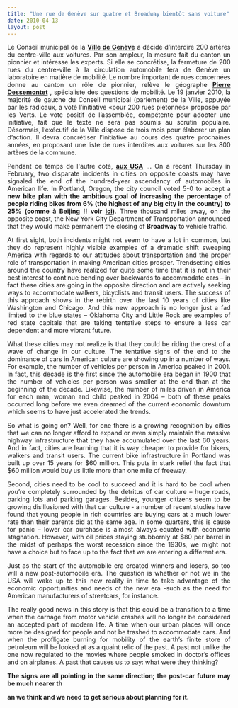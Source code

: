 ```yaml
---
title: "Une rue de Genève sur quatre et Broadway bientôt sans voiture"
date: 2010-04-13
layout: post
---
```


<p style="text-align: justify"><span>Le Conseil municipal de la <strong><a href="http://www.letemps.ch/Page/Uuid/88eb1912-060b-11df-aa65-c3870f357d4b/Fermer_200_rues_aux_automobiles_une_utopie_genevoise" target="_blank">Ville de Genève</a></strong> a décidé d’interdire 200 artères du centre-ville aux voitures. Par son ampleur, la mesure fait du canton un pionnier et intéresse les experts. Si elle se concrétise, la fermeture de 200 rues du centre-ville à la circulation automobile fera de Genève un laboratoire en matière de mobilité. Le nombre important de rues concernées donne au canton un rôle de pionnier, relève le géographe </span><span style="text-decoration: underline"><span><strong><a href="http://personnes.epfl.ch/pierre.dessemontet" target="_blank">Pierre Dessemontet</a></strong></span></span><span> , spécialiste des questions de mobilité. Le 19 janvier 2010, la majorité de gauche du Conseil municipal (parlement) de la Ville, appuyée par les radicaux, a voté l’initiative «pour 200 rues piétonnes» proposée par les Verts. Le vote positif de l’assemblée, compétente pour adopter une initiative, fait que le texte ne sera pas soumis au scrutin populaire. Désormais, l’exécutif de la Ville dispose de trois mois pour élaborer un plan d’action. Il devra concrétiser l’initiative au cours des quatre prochaines années, en proposant une liste de rues interdites aux voitures sur les 800 artères de la commune.</span></p> <p style="text-align: justify"><span>Pendant ce temps de l'autre coté, <strong><a href="http://www.planetizen.com/node/43731" target="_blank">aux USA</a></strong> ... On a recent Thursday in February, two disparate incidents in cities on opposite coasts may have signaled the end of the hundred-year ascendancy of automobiles in American life. In Portland, Oregon, the city council voted 5-0 to accept a <strong>new bike plan with the ambitious goal of increasing the percentage of people riding bikes from 6% (the highest of any big city in the country) to 25% (comme à Beijing !! voir <a href="/2010/02/le-sud-apporte-au-nord-la-suite-.html" target="_blank">ici</a>)</strong>. Three thousand miles away, on the opposite coast, the New York City Department of Transportation announced that they would make permanent the closing of <strong>Broadway</strong> to vehicle traffic.</span></p> <p style="text-align: justify"><span> </span></p>  <!--more-->  <p style="text-align: justify"><span>At first sight, both incidents might not seem to have a lot in common, but they do represent highly visible examples of a dramatic shift sweeping America with regards to our attitudes about transportation and the proper role of transportation in making American cities prosper. Trendsetting cities around the country have realized for quite some time that it is not in their best interest to continue bending over backwards to accommodate cars – in fact these cities are going in the opposite direction and are actively seeking ways to accommodate walkers, bicyclists and transit users. The success of this approach shows in the rebirth over the last 10 years of cities like Washington and Chicago. And this new approach is no longer just a fad limited to the blue states – Oklahoma City and Little Rock are examples of red state capitals that are taking tentative steps to ensure a less car dependent and more vibrant future. </span></p><span> <p style="text-align: justify">What these cities may not realize is that they could be riding the crest of a wave of change in our culture. The tentative signs of the end to the dominance of cars in American culture are showing up in a number of ways. For example, the number of vehicles per person in America peaked in 2001. In fact, this decade is the first since the automobile era began in 1900 that the number of vehicles per person was smaller at the end than at the beginning of the decade. Likewise, the number of miles driven in America for each man, woman and child peaked in 2004 – both of these peaks occurred long before we even dreamed of the current economic downturn which seems to have just accelerated the trends.</p> <p style="text-align: justify">So what is going on? Well, for one there is a growing recognition by cities that we can no longer afford to expand or even simply maintain the massive highway infrastructure that they have accumulated over the last 60 years. And in fact, cities are learning that it is way cheaper to provide for bikers, walkers and transit users. The current bike infrastructure in Portland was built up over 15 years for $60 million. This puts in stark relief the fact that $60 million would buy us little more than one mile of freeway. </p> <p style="text-align: justify">Second, cities need to be cool to succeed and it is hard to be cool when you’re completely surrounded by the detritus of car culture – huge roads, parking lots and parking garages. Besides, younger citizens seem to be growing disillusioned with that car culture - a number of recent studies have found that young people in rich countries are buying cars at a much lower rate than their parents did at the same age. In some quarters, this is cause for panic – lower car purchase is almost always equated with economic stagnation. However, with oil prices staying stubbornly at $80 per barrel in the midst of perhaps the worst recession since the 1930s, we might not have a choice but to face up to the fact that we are entering a different era.</p> <p style="text-align: justify">Just as the start of the automobile era created winners and losers, so too will a new post-automobile era. The question is whether or not we in the USA will wake up to this new reality in time to take advantage of the economic opportunities and needs of the new era -such as the need for American manufacturers of streetcars, for instance. </p> <p style="text-align: justify">The really good news in this story is that this could be a transition to a time when the carnage from motor vehicle crashes will no longer be considered an accepted part of modern life. A time when our urban places will once more be designed for people and not be trashed to accommodate cars. And when the profligate burning for mobility of the earth’s finite store of petroleum will be looked at as a quaint relic of the past. A past not unlike the one now regulated to the movies where people smoked in doctor’s offices and on airplanes. A past that causes us to say: what were they thinking?</p> <p style="text-align: justify"><strong>The signs are all pointing in the same direction; the post-car future may be much nearer th
an we think and we need to get serious about planning for it.<br /></strong></p></span>